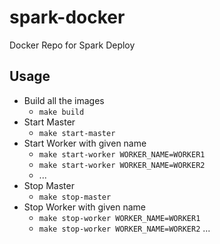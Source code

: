 # spark-docker
Docker Repo for Spark Deploy

## Usage
* Build all the images 
  * `make build`
* Start Master
  * `make start-master`
* Start Worker with given name
  * `make start-worker WORKER_NAME=WORKER1`
  * `make start-worker WORKER_NAME=WORKER2`
  *  ...
* Stop Master
  * `make stop-master`
* Stop Worker with given name
  * `make stop-worker WORKER_NAME=WORKER1`
  * `make stop-worker WORKER_NAME=WORKER2`
...
